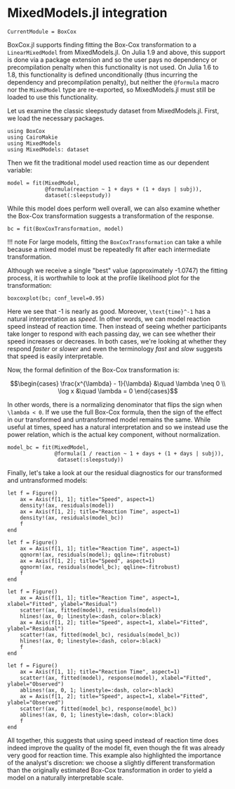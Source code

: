 # MixedModels.jl integration

```@meta
CurrentModule = BoxCox
```

BoxCox.jl supports finding fitting the Box-Cox transformation to a `LinearMixedModel` from MixedModels.jl.
On Julia 1.9 and above, this support is done via a package extension and so the user pays no dependency or precompilation penalty when this functionality is not used.
On Julia 1.6 to 1.8, this functionality is defined unconditionally (thus incurring the dependency and precompilation penalty), but neither the `@formula` macro nor the `MixedModel` type are re-exported, so MixedModels.jl must still be loaded to use this functionality.


Let us examine the classic sleepstudy dataset from MixedModels.jl. First, we load the necessary packages.

```@example Mixed
using BoxCox
using CairoMakie
using MixedModels
using MixedModels: dataset
```

Then we fit the traditional model used reaction time as our dependent variable:

```@example Mixed
model = fit(MixedModel,
            @formula(reaction ~ 1 + days + (1 + days | subj)),
            dataset(:sleepstudy))
```

While this model does perform well overall, we can also examine whether the Box-Cox transformation suggests a transformation of the response.

```@example Mixed
bc = fit(BoxCoxTransformation, model)
```

!!! note
    For large models, fitting the `BoxCoxTransformation` can take a while because a mixed model must be repeatedly fit after each intermediate transformation.

Although we receive a single "best" value (approximately -1.0747)  the fitting process, it is worthwhile to look at the profile likelihood plot for the transformation:

```@example Mixed
boxcoxplot(bc; conf_level=0.95)
```

Here we see that -1 is nearly as good. Moreover, ``\text{time}^-1`` has a natural interpretation as *speed*.
In other words, we can model reaction speed instead of reaction time.
Then instead of seeing whether participants take longer to respond with each passing day, we can see whether their speed increases or decreases.
In both cases, we're looking at whether they respond *faster* or *slower* and even the terminology *fast* and *slow* suggests that speed is easily interpretable.

Now, the formal definition of the Box-Cox transformation is:

```math
\begin{cases}
\frac{x^{\lambda} - 1}{\lambda} &\quad \lambda \neq 0 \\
\log x &\quad \lambda = 0
\end{cases}
```

In other words, there is a normalizing denominator that flips the sign when ``\lambda < 0``.
If we use the full Box-Cox formula, then the sign of the effect in our transformed and untransformed model remains the same.
While useful at times, speed has a natural interpretation and so we instead use the power relation, which is the actual key component, without normalization.

```@example Mixed
model_bc = fit(MixedModel,
               @formula(1 / reaction ~ 1 + days + (1 + days | subj)),
                dataset(:sleepstudy))
```

Finally, let's take a look at our the residual diagnostics for our transformed and untransformed models:

```@example Mixed
let f = Figure()
    ax = Axis(f[1, 1]; title="Speed", aspect=1)
    density!(ax, residuals(model))
    ax = Axis(f[1, 2]; title="Reaction Time", aspect=1)
    density!(ax, residuals(model_bc))
    f
end
```

```@example Mixed
let f = Figure()
    ax = Axis(f[1, 1]; title="Reaction Time", aspect=1)
    qqnorm!(ax, residuals(model); qqline=:fitrobust)
    ax = Axis(f[1, 2]; title="Speed", aspect=1)
    qqnorm!(ax, residuals(model_bc); qqline=:fitrobust)
    f
end
```

```@example Mixed
let f = Figure()
    ax = Axis(f[1, 1]; title="Reaction Time", aspect=1, xlabel="Fitted", ylabel="Residual")
    scatter!(ax, fitted(model), residuals(model))
    hlines!(ax, 0; linestyle=:dash, color=:black)
    ax = Axis(f[1, 2]; title="Speed", aspect=1, xlabel="Fitted", ylabel="Residual")
    scatter!(ax, fitted(model_bc), residuals(model_bc))
    hlines!(ax, 0; linestyle=:dash, color=:black)
    f
end
```

```@example Mixed
let f = Figure()
    ax = Axis(f[1, 1]; title="Reaction Time", aspect=1)
    scatter!(ax, fitted(model), response(model), xlabel="Fitted", ylabel="Observed")
    ablines!(ax, 0, 1; linestyle=:dash, color=:black)
    ax = Axis(f[1, 2]; title="Speed", aspect=1, xlabel="Fitted", ylabel="Observed")
    scatter!(ax, fitted(model_bc), response(model_bc))
    ablines!(ax, 0, 1; linestyle=:dash, color=:black)
    f
end
```

All together, this suggests that using speed instead of reaction time does indeed improve the quality of the model fit, even though the fit was already very good for reaction time.
This example also highlighted the importance of the analyst's discretion: we choose a slightly different transformation than the originally estimated Box-Cox transformation in order to yield a model on a naturally interpretable scale.
